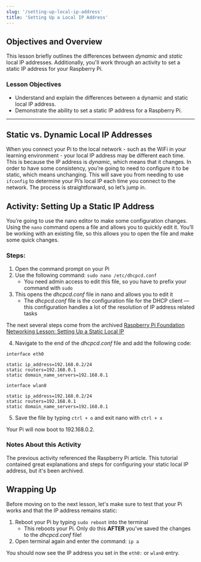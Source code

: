 ```yaml
---
slug: '/setting-up-local-ip-address'
title: 'Setting Up a Local IP Address'
---
```


## Objectives and Overview

This lesson briefly outlines the differences between _dynamic_ and _static_ local IP addresses. Additionally, you'll work through an activity to set a static IP address for your Raspberry Pi.

### Lesson Objectives

- Understand and explain the differences between a dynamic and static local IP address.
- Demonstrate the ability to set a static IP address for a Raspberry Pi.

---

## Static vs. Dynamic Local IP Addresses

When you connect your Pi to the local network - such as the WiFi in your learning environment - your local IP address may be different each time. This is because the IP address is _dynamic_, which means that it changes. In order to have some consistency, you’re going to need to configure it to be static, which means unchanging. This will save you from needing to use `ifconfig` to determine your Pi’s local IP each time you connect to the network. The process is straightforward, so let’s jump in.

## Activity: Setting Up a Static IP Address

You’re going to use the nano editor to make some configuration changes. Using the `nano` command opens a file and allows you to quickly edit it. You’ll be working with an existing file, so this allows you to open the file and make some quick changes.

### Steps:

1.  Open the command prompt on your Pi
2.  Use the following command: `sudo nano /etc/dhcpcd.conf`
    - You need admin access to edit this file, so you have to prefix your command with `sudo`
3.  This opens the _dhcpcd.conf_ file in nano and allows you to edit it
    - The _dhcpcd.conf_ file is the configuration file for the DHCP client — this configuration handles a lot of the resolution of IP address related tasks

The next several steps come from the archived [Raspberry Pi Foundation Networking Lesson: Setting Up a Static Local IP](https://github.com/raspberrypilearning/networking-lessons/blob/master/rpi-static-ip-address.md)

4. Navigate to the end of the _dhcpcd.conf_ file and add the following code:

```
interface eth0

static ip_address=192.168.0.2/24
static routers=192.168.0.1
static domain_name_servers=192.168.0.1

interface wlan0

static ip_address=192.168.0.2/24
static routers=192.168.0.1
static domain_name_servers=192.168.0.1
```

5. Save the file by typing `ctrl + o` and exit nano with `ctrl + x`

Your Pi will now boot to 192.168.0.2.

### Notes About this Activity

The previous activity referenced the Raspberry Pi article. This tutorial contained great explanations and steps for configuring your static local IP address, but it's been archived.

## Wrapping Up

Before moving on to the next lesson, let's make sure to test that your Pi works and that the IP address remains static:

1. Reboot your Pi by typing `sudo reboot` into the terminal
   - This reboots your Pi. Only do this **AFTER** you’ve saved the changes to the _dhcpcd.conf_ file!
2. Open terminal again and enter the command: `ip a`

You should now see the IP address you set in the `eth0:` or `wlan0` entry.
